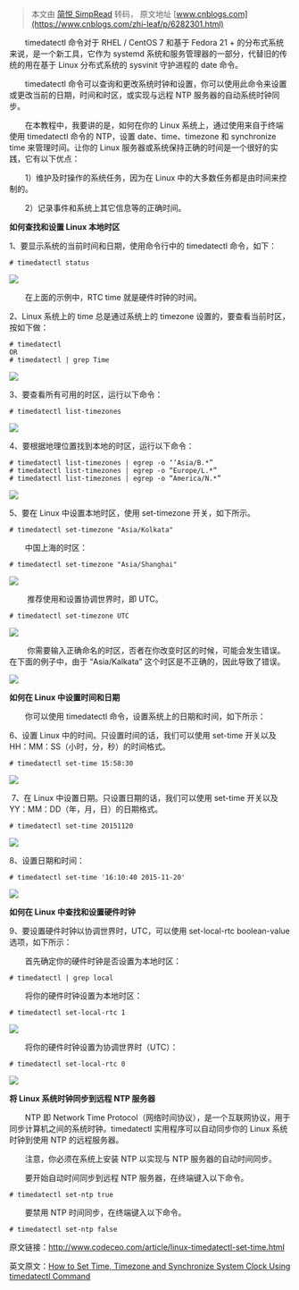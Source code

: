 > 本文由 [简悦 SimpRead](http://ksria.com/simpread/) 转码， 原文地址 [www.cnblogs.com](https://www.cnblogs.com/zhi-leaf/p/6282301.html)

　　timedatectl 命令对于 RHEL / CentOS 7 和基于 Fedora 21 + 的分布式系统来说，是一个新工具，它作为 systemd 系统和服务管理器的一部分，代替旧的传统的用在基于 Linux 分布式系统的 sysvinit 守护进程的 date 命令。

　　timedatectl 命令可以查询和更改系统时钟和设置，你可以使用此命令来设置或更改当前的日期，时间和时区，或实现与远程 NTP 服务器的自动系统时钟同步。

　　在本教程中，我要讲的是，如何在你的 Linux 系统上，通过使用来自于终端使用 timedatectl 命令的 NTP，设置 date、time、timezone 和 synchronize time 来管理时间。让你的 Linux 服务器或系统保持正确的时间是一个很好的实践，它有以下优点：

　　1）维护及时操作的系统任务，因为在 Linux 中的大多数任务都是由时间来控制的。

　　2）记录事件和系统上其它信息等的正确时间。

**如何查找和设置 Linux 本地时区**

1、要显示系统的当前时间和日期，使用命令行中的 timedatectl 命令，如下：

```
# timedatectl status

```

![](https://images2015.cnblogs.com/blog/1031555/201701/1031555-20170113125840760-1412416063.gif)

　　在上面的示例中，RTC time 就是硬件时钟的时间。

2、Linux 系统上的 time 总是通过系统上的 timezone 设置的，要查看当前时区，按如下做：

```
# timedatectl 
OR
# timedatectl | grep Time

```

![](https://images2015.cnblogs.com/blog/1031555/201701/1031555-20170113130255760-443096740.gif)

3、要查看所有可用的时区，运行以下命令：

```
# timedatectl list-timezones

```

![](https://images2015.cnblogs.com/blog/1031555/201701/1031555-20170113130353681-1064142284.gif)

4、要根据地理位置找到本地的时区，运行以下命令：

```
# timedatectl list-timezones | egrep -o ‘’Asia/B.*”
# timedatectl list-timezones | egrep -o “Europe/L.*”
# timedatectl list-timezones | egrep -o “America/N.*”

```

![](https://images2015.cnblogs.com/blog/1031555/201701/1031555-20170113130554931-355176850.gif)

5、要在 Linux 中设置本地时区，使用 set-timezone 开关，如下所示。

```
# timedatectl set-timezone "Asia/Kolkata"

```

　　中国上海的时区：

```
# timedatectl set-timezone "Asia/Shanghai"

```

![](https://images2015.cnblogs.com/blog/1031555/201701/1031555-20170113130723338-1706546881.gif)

 　　推荐使用和设置协调世界时，即 UTC。

```
# timedatectl set-timezone UTC

```

![](https://images2015.cnblogs.com/blog/1031555/201701/1031555-20170113130915228-1721727285.gif)

 　　你需要输入正确命名的时区，否者在你改变时区的时候，可能会发生错误。在下面的例子中，由于 “Asia/Kalkata” 这个时区是不正确的，因此导致了错误。

![](https://images2015.cnblogs.com/blog/1031555/201701/1031555-20170113131009728-29191656.gif)

**如何在 Linux 中设置时间和日期**

　　你可以使用 timedatectl 命令，设置系统上的日期和时间，如下所示：

6、设置 Linux 中的时间。只设置时间的话，我们可以使用 set-time 开关以及 HH：MM：SS（小时，分，秒）的时间格式。

```
# timedatectl set-time 15:58:30

```

![](https://images2015.cnblogs.com/blog/1031555/201701/1031555-20170113131240260-1561897221.gif)

 7、在 Linux 中设置日期。只设置日期的话，我们可以使用 set-time 开关以及 YY：MM：DD（年，月，日）的日期格式。

```
# timedatectl set-time 20151120

```

![](https://images2015.cnblogs.com/blog/1031555/201701/1031555-20170113131335525-1442987888.gif)

8、设置日期和时间：

```
# timedatectl set-time '16:10:40 2015-11-20'

```

![](https://images2015.cnblogs.com/blog/1031555/201701/1031555-20170113131704369-1771813681.gif)

**如何在 Linux 中查找和设置硬件时钟**

9、要设置硬件时钟以协调世界时，UTC，可以使用 set-local-rtc boolean-value 选项，如下所示：

　　首先确定你的硬件时钟是否设置为本地时区：

```
# timedatectl | grep local

```

　　将你的硬件时钟设置为本地时区：

```
# timedatectl set-local-rtc 1

```

![](https://images2015.cnblogs.com/blog/1031555/201701/1031555-20170113132023681-700633329.gif)

　　将你的硬件时钟设置为协调世界时（UTC）：

```
# timedatectl set-local-rtc 0

```

![](https://images2015.cnblogs.com/blog/1031555/201701/1031555-20170113131936135-1877678773.gif)

**将 Linux 系统时钟同步到远程 NTP 服务器**

　　NTP 即 Network Time Protocol（网络时间协议），是一个互联网协议，用于同步计算机之间的系统时钟。timedatectl 实用程序可以自动同步你的 Linux 系统时钟到使用 NTP 的远程服务器。

　　注意，你必须在系统上安装 NTP 以实现与 NTP 服务器的自动时间同步。

　　要开始自动时间同步到远程 NTP 服务器，在终端键入以下命令。

```
# timedatectl set-ntp true

```

　　要禁用 NTP 时间同步，在终端键入以下命令。

```
# timedatectl set-ntp false

```

原文链接：http://www.codeceo.com/article/linux-timedatectl-set-time.html

英文原文：[How to Set Time, Timezone and Synchronize System Clock Using timedatectl Command](http://www.tecmint.com/set-time-timezone-and-synchronize-time-using-timedatectl-command/)